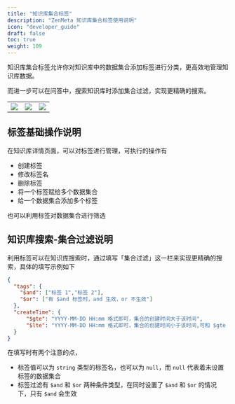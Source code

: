```yaml
---
title: "知识库集合标签"
description: "ZenMeta 知识库集合标签使用说明"
icon: "developer_guide"
draft: false
toc: true
weight: 109
---
```


知识库集合标签允许你对知识库中的数据集合添加标签进行分类，更高效地管理知识库数据。

而进一步可以在问答中，搜索知识库时添加集合过滤，实现更精确的搜索。

|                       |                       | |
| --------------------- | --------------------- | --------------------- |
| ![](/imgs/collection-tags-1.png) | ![](/imgs/collection-tags-2.png) | ![](/imgs/collection-tags-3.png) |

## 标签基础操作说明

在知识库详情页面，可以对标签进行管理，可执行的操作有

- 创建标签
- 修改标签名
- 删除标签
- 将一个标签赋给多个数据集合
- 给一个数据集合添加多个标签

也可以利用标签对数据集合进行筛选

## 知识库搜索-集合过滤说明

利用标签可以在知识库搜索时，通过填写「集合过滤」这一栏来实现更精确的搜索，具体的填写示例如下

```json
{
  "tags": {
    "$and": ["标签 1","标签 2"],
    "$or": ["有 $and 标签时，and 生效，or 不生效"]
  },
  "createTime": {
      "$gte": "YYYY-MM-DD HH:mm 格式即可，集合的创建时间大于该时间",
      "$lte": "YYYY-MM-DD HH:mm 格式即可，集合的创建时间小于该时间,可和 $gte 共同使用"
  }
}
```

在填写时有两个注意的点，

- 标签值可以为 `string` 类型的标签名，也可以为 `null`，而 `null` 代表着未设置标签的数据集合
- 标签过滤有 `$and` 和 `$or` 两种条件类型，在同时设置了 `$and` 和 `$or` 的情况下，只有 `$and` 会生效
